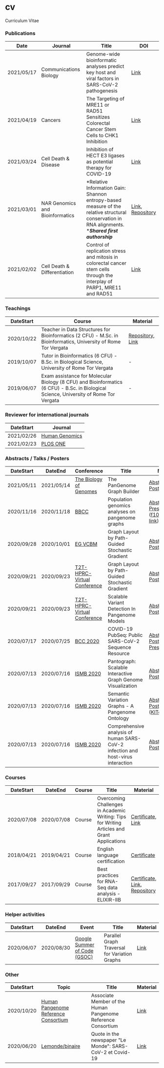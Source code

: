 # cv
Curriculum Vitae


### Publications
|Date| Journal |Title |  DOI |
|--------- |---------- |---------- |--------|
|2021/05/17 | Communications Biology | Genome-wide bioinformatic analyses predict key host and viral factors in SARS-CoV-2 pathogenesis | [Link](https://www.nature.com/articles/s42003-021-02095-0)|
|2021/04/19 | Cancers | The Targeting of MRE11 or RAD51 Sensitizes Colorectal Cancer Stem Cells to CHK1 Inhibition | [Link](https://doi.org/10.3390/cancers13081957)|
|2021/03/24 | Cell Death & Disease | Inhibition of HECT E3 ligases as potential therapy for COVID-19 | [Link](https://doi.org/10.1038/s41419-021-03513-1)|
|2021/03/01 | NAR Genomics and Bioinformatics | *Relative Information Gain: Shannon entropy-based measure of the relative structural conservation in RNA alignments. <br/>\****Shared first authorship*** | [Link](https://doi.org/10.1093/nargab/lqab007), [Repository](https://github.com/helmercitterich-lab/RIG) |
|2021/02/02 | Cell Death & Differentiation | Control of replication stress and mitosis in colorectal cancer stem cells through the interplay of PARP1, MRE11 and RAD51 | [Link](https://doi.org/10.1038/s41418-020-00733-4)|

### Teachings
|DateStart| Course |  Material |
|-----------|------------| --------|
|2020/10/22 | Teacher in Data Structures for Bioinformatics (2 CFU) - M.Sc. in Bioinformatics, University of Rome Tor Vergata | [Repository](https://github.com/AndreaGuarracino/DataStructuresForBioinformatics), [Link](http://www.scienze.uniroma2.it/?cat=491&catParent=10) |
|2019/10/07 | Tutor in Bioinformatics (6 CFU) - B.Sc. in Biological Science, University of Rome Tor Vergata | - |
|2019/06/07 | Exam assistance for Molecular Biology (8 CFU) and Bioinformatics (6 CFU) - B.Sc. in Biological Science, University of Rome Tor Vergata | - |


### Reviewer for international journals
|DateStart| Journal |
|-----------|------------|
|2021/02/26 | [Human Genomics](https://humgenomics.biomedcentral.com/) | 
|2021/02/23 | [PLOS ONE](https://journals.plos.org/plosone/) | 


### Abstracts / Talks / Posters
|DateStart| DateEnd| Conference |Title |  Material |
|-----------|------------| ---------- |---------- |--------|
|2021/05/11 | 2021/05/14 | [The Biology of Genomes](https://meetings.cshl.edu/meetings.aspx?meet=GENOME&year=21) | The PanGenome Graph Builder | [Abstract](abstracts/BoG2021_ThePangenomeGraphBuilder_Abstract_AndreaGuarracino.pdf), [Poster](posters/BoG2021_ThePanGenomeGraphBuilder_Poster_AndreaGuarracino.pdf) |
|2020/11/16 | 2020/11/18 | [BBCC](https://www.bbcc-meetings.it/program/) | Population genomics analyses on pangenome graphs  | [Abstract](abstracts/BBCC2020_PopulationGenomicsAnalysesOnPangenomeGraph_Program-and-AbstractBook.pdf), [Presentation](presentations/f1000research-326757.pdf) ([f1000research link](https://f1000research.com/slides/9-1338)) |
|2020/09/28 | 2020/10/01 | [EG VCBM](https://www.gcpr-vmv-vcbm-2020.uni-tuebingen.de/) | Graph Layout by Path-Guided Stochastic Gradient  | [Abstract](abstracts/EG_VCMB_GraphLayoutByPath-GuidedStochasticGradientDescent_Abstract_AndreaGuarracino.pdf), [Poster](posters/EG_VCMB_GraphLayoutByPath-GuidedStochasticGradientDescent_Poster_Landscape_AndreaGuarracino.pdf) |
|2020/09/21 | 2020/09/23 | [T2T-HPRC-Virtual Conference](https://www.t2t-hprc-2020conference.com/) | Graph Layout by Path-Guided Stochastic Gradient | [Abstract](abstracts/T2T_HPRC_GraphLayoutByPath-GuidedStochasticGradientDescent_Abstract_AndreaGuarracino.pdf), [Poster](posters/T2T_HPRC_GraphLayoutByPath-GuidedStochasticGradientDescent_Poster_Portrait_AndreaGuarracino.pdf)|
|2020/09/21 | 2020/09/23 | [T2T-HPRC-Virtual Conference](https://www.t2t-hprc-2020conference.com/) | Scalable Variant Detection In Pangenome Models | [Abstract](abstracts/T2T_HPRC_ScalableVariantDetectionInPangenomeModels_Abstract_AndreaGuarracino.pdf), [Poster](posters/BBCC2020_ScalableVariantDetectionInPangenomeModels_Poster_AndreaGuarracino.pdf), [Blog](https://gsocgraph.blogspot.com/2020/08/final-week-recap-of-my-gsoc-experience.html)|
|2020/07/17 | 2020/07/25 | [BCC 2020](https://bcc2020.sched.com/) | COVID-19 PubSeq:  Public SARS-CoV-2 Sequence Resource | [Abstract](abstracts/BCC2020_COVID19_PubSeq_Abstract_AndreaGuarracino.pdf), [Poster](posters/BCC2020_COVID19_PubSeq_Poster_AndreaGuarracino.pdf), [Presentation](https://bcc2020.sched.com/event/coLw/covid-19-pubseq-public-sars-cov-2-sequence-resource)|
|2020/07/13 | 2020/07/16 | [ISMB 2020](https://www.iscb.org/ismb2020) | Pantograph: Scalable Interactive Graph Genome Visualization | [Abstract](abstracts/ISMB2020_PantographBrowsablePangenomeVisualization_Abstract_AndreaGuarracino.pdf), [Poster](posters/ISMB2020_PantographBrowsablePangenomeVisualization_Poster_AndreaGuarracino.pdf)|
|2020/07/13 | 2020/07/16 | [ISMB 2020](https://www.iscb.org/ismb2020) | Semantic Variation Graphs - A Pangenome Ontology | [Abstract](abstracts/ISMB2020_SemanticVariationGraphs_OntologiesForPangenomeGraphs_Abstract_AndreaGuarracino.pdf), [Poster](posters/ISMB2020_SemanticVariationGraphs_OntologiesForPangenomeGraphs_Poster_AndreaGuarracino.pdf) ([KITopen link](https://publikationen.bibliothek.kit.edu/1000127608))|
|2020/07/13 | 2020/07/16 | [ISMB 2020](https://www.iscb.org/ismb2020) | Comprehensive analysis of human SARS-CoV-2 infection and host-virus interaction | [Abstract](abstracts/ISMB2020_ComprehensiveAnalysisSARSCoV2_Abstract_AndreaGuarracino.pdf), [Poster](posters/ISMB2020_ComprehensiveAnalysisSARSCoV2_Poster_AndreaGuarracino.pdf)|


### Courses
|DateStart| DateEnd| Course |Title |  Material |
|-----------|------------| ---------- |---------- |--------|
|2020/07/08 | 2020/07/08 | Course | Overcoming Challenges in Academic Writing: Tips for Writing Articles and Grant Applications | [Certificate](certificates/CertificateOvercomingChallengesAcademicWriting_ENAGO.pdf), [Link](https://www.enago.com/academy/how-to-overcome-challenges-in-academic-writing/)|
|2018/04/21 | 2019/04/21 | Course | English language certification | [Certificate](certificates/EnglishCertificateESOL_B2_CEFR.pdf)|
|2017/09/27 | 2017/09/29 | Course | Best practices for RNA-Seq data analysis - ELIXIR-IIB | [Certificate](certificates/CertificateBestPracticesForRNAseqDataAnalysis_ELIXIR_IIB.pdf), [Link](https://elixir-iib-training.github.io/website/2017/09/27/RNA-seq-Salerno.html), [Repository](https://github.com/ELIXIR-IIB-training/RNASeq2017) |


### Helper activities
|DateStart| DateEnd| Event |Title |  Material |
|-----------|------------| ---------- |---------- |--------|
|2020/06/07 | 2020/08/30 | [Google Summer of Code (GSOC)](https://summerofcode.withgoogle.com/) | Parallel Graph Traversal for Variation Graphs | [Link](https://gsocgraph.blogspot.com/2020/08/final-week-recap-of-my-gsoc-experience.html)|


### Other
|DateStart| Topic |Title |  Material |
|-----------|------------| ---------- |---------- |
|2020/10/20 | [Human Pangenome Reference Consortium](https://humanpangenome.org/about-us/associate-members/) | Associate Member of the Human Pangenome Reference Consortium | [Link](https://humanpangenome.org/about-us/associate-members/)|
|2020/06/20 | [Lemonde/binaire](https://www.lemonde.fr/blog/binaire/) | Quote in the newspaper "Le Monde": SARS-CoV-2 et Covid-19 | [Link](https://www.lemonde.fr/blog/binaire/2020/05/06/sars-cov-2-et-covid-19-on-va-jouer-sur-les-mots/)|
